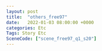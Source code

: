 ```yaml
---
layout: post
title:  "others_free97"
date:   2022-01-03 08:00:00 +0000
categories: Etc
Tags: Story Etc
SceneCode: ["scene_free97_q1_s20"]
---
```

